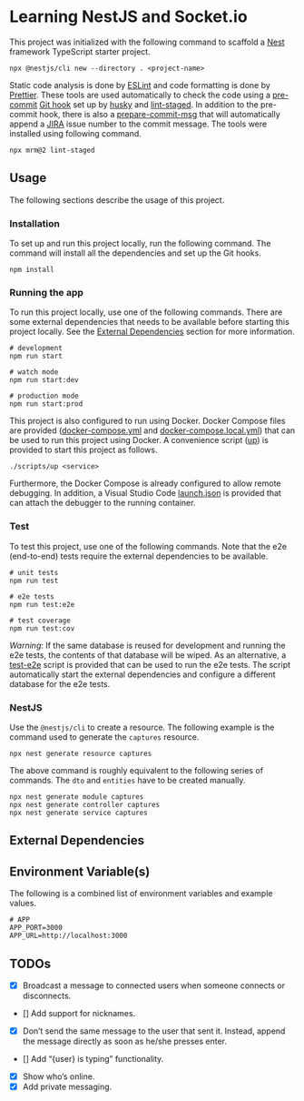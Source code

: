# Learning NestJS and Socket.io

This project was initialized with the following command to scaffold a [Nest](https://github.com/nestjs/nest) framework TypeScript starter project.

```shell
npx @nestjs/cli new --directory . <project-name>
```

Static code analysis is done by [ESLint](https://eslint.org/) and code formatting is done by [Prettier](https://prettier.io/).
These tools are used automatically to check the code using a [pre-commit](./.husky/pre-commit) [Git hook](https://git-scm.com/book/en/v2/Customizing-Git-Git-Hooks) set up by [husky](https://typicode.github.io/husky/#/) and [lint-staged](https://github.com/okonet/lint-staged).
In addition to the pre-commit hook, there is also a [prepare-commit-msg](./.husky/prepare-commit-msg) that will automatically append a [JIRA](https://www.atlassian.com/software/jira) issue number to the commit message.
The tools were installed using following command.

```shell
npx mrm@2 lint-staged
```

## Usage

The following sections describe the usage of this project.

### Installation

To set up and run this project locally, run the following command.
The command will install all the dependencies and set up the Git hooks.

```shell
npm install
```

### Running the app

To run this project locally, use one of the following commands.
There are some external dependencies that needs to be available before starting this project locally.
See the [External Dependencies](#external-dependencies) section for more information.

```shell
# development
npm run start

# watch mode
npm run start:dev

# production mode
npm run start:prod
```

This project is also configured to run using Docker.
Docker Compose files are provided ([docker-compose.yml](./docker-compose.yml) and [docker-compose.local.yml](./docker-compose.local.yml)) that can be used to run this project using Docker.
A convenience script ([up](./scripts/up)) is provided to start this project as follows.

```shell
./scripts/up <service>
```

Furthermore, the Docker Compose is already configured to allow remote debugging.
In addition, a Visual Studio Code [launch.json](./.vscode/launch.json) is provided that can attach the debugger to the running container.

### Test

To test this project, use one of the following commands.
Note that the e2e (end-to-end) tests require the external dependencies to be available.

```shell
# unit tests
npm run test

# e2e tests
npm run test:e2e

# test coverage
npm run test:cov
```

_Warning_: If the same database is reused for development and running the e2e tests, the contents of that database will be wiped.
As an alternative, a [test-e2e](./scripts/test-e2e) script is provided that can be used to run the e2e tests.
The script automatically start the external dependencies and configure a different database for the e2e tests.

### NestJS

Use the `@nestjs/cli` to create a resource.
The following example is the command used to generate the `captures` resource.

```shell
npx nest generate resource captures
```

The above command is roughly equivalent to the following series of commands.
The `dto` and `entities` have to be created manually.

```shell
npx nest generate module captures
npx nest generate controller captures
npx nest generate service captures
```

## External Dependencies

## Environment Variable(s)

The following is a combined list of environment variables and example values.

```dotenv
# APP
APP_PORT=3000
APP_URL=http://localhost:3000
```

## TODOs

- [x] Broadcast a message to connected users when someone connects or disconnects.
- [] Add support for nicknames.
- [x] Don’t send the same message to the user that sent it. Instead, append the message directly as soon as he/she presses enter.
- [] Add “{user} is typing” functionality.
- [x] Show who’s online.
- [x] Add private messaging.
